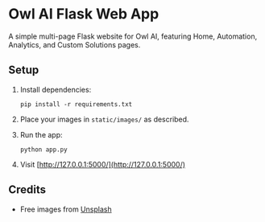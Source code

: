 # Owl AI Flask Web App

A simple multi-page Flask website for Owl AI, featuring Home, Automation, Analytics, and Custom Solutions pages.

## Setup

1. Install dependencies:
   ```
   pip install -r requirements.txt
   ```

2. Place your images in `static/images/` as described.

3. Run the app:
   ```
   python app.py
   ```

4. Visit [http://127.0.0.1:5000/](http://127.0.0.1:5000/)

## Credits

- Free images from [Unsplash](https://unsplash.com/)